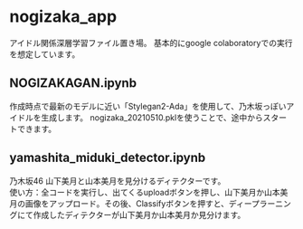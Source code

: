 # nogizaka_app
アイドル関係深層学習ファイル置き場。
基本的にgoogle colaboratoryでの実行を想定しています。

## NOGIZAKAGAN.ipynb
作成時点で最新のモデルに近い「Stylegan2-Ada」を使用して、乃木坂っぽいアイドルを生成します。
nogizaka_20210510.pklを使うことで、途中からスタートできます。

## yamashita_miduki_detector.ipynb

乃木坂46 山下美月と山本美月を見分けるディテクターです。  
使い方：全コードを実行し、出てくるuploadボタンを押し、山下美月か山本美月の画像をアップロード。その後、Classifyボタンを押すと、ディープラーニングにて作成したディテクターが山下美月か山本美月か見分けます。  

